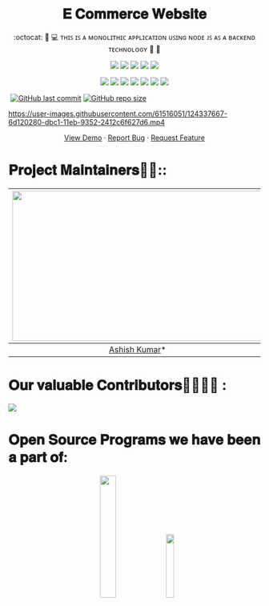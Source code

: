 <h1 align="center">𝐄 𝐂𝐨𝐦𝐦𝐞𝐫𝐜𝐞 𝐖𝐞𝐛𝐬𝐢𝐭𝐞</h1>
<p align="center">
:octocat: 🌟 💻 ᴛʜɪꜱ ɪꜱ ᴀ ᴍᴏɴᴏʟɪᴛʜɪᴄ ᴀᴘᴘʟɪᴄᴀᴛɪᴏɴ ᴜꜱɪɴɢ ɴᴏᴅᴇ ᴊꜱ ᴀꜱ ᴀ ʙᴀᴄᴋᴇɴᴅ ᴛᴇᴄʜɴᴏʟᴏɢʏ 🎯 🚀<p>
<div align="center">

<a href="https://github.com/Ashish2030/E-Commerce-Website-Using-NodeJS"><img src="https://badges.frapsoft.com/os/v1/open-source.svg?v=103"></a>
<a href="https://github.com/Ashish2030/E-Commerce-Website-Using-NodeJS"><img src="https://img.shields.io/badge/Built%20by-developers%20%3C%2F%3E-0059b3"></a>
<a href="https://github.com/Ashish2030/E-Commerce-Website-Using-NodeJS"><img src="https://img.shields.io/static/v1.svg?label=Contributions&message=Welcome&color=yellow"></a>
<a href="https://github.com/smaranjitghose/"><img src="https://img.shields.io/badge/Maintained%3F-yes-brightgreen.svg?v=103"></a>
<a href="https://github.com/Ashish2030/E-Commerce-Website-Using-NodeJS/blob/master/LICENSE"><img src="https://img.shields.io/badge/license-MIT-blue.svg?v=103"></a>

<a href="https://github.com/Ashish2030/E-Commerce-Website-Using-NodeJS/graphs/contributors"><img src="https://img.shields.io/github/contributors/Ashish2030/E-Commerce-Website-Using-NodeJS?color=brightgreen"></a>
<a href="https://github.com/Ashish2030/E-Commerce-Website-Using-NodeJS/stargazers"><img src="https://img.shields.io/github/stars/Ashish2030/E-Commerce-Website-Using-NodeJS?color=0059b3"></a>
<a href="https://github.com/Ashish2030/E-Commerce-Website-Using-NodeJS/network/members"><img src="https://img.shields.io/github/forks/Ashish2030/E-Commerce-Website-Using-NodeJS?color=yellow"></a>
<a href="https://github.com/Ashish2030/E-Commerce-Website-Using-NodeJS/issues"><img src="https://img.shields.io/github/issues/Ashish2030/E-Commerce-Website-Using-NodeJS?color=0059b3"></a>
<a href="https://github.com/Ashish2030/E-Commerce-Website-Using-NodeJS/issues?q=is%3Aissue+is%3Aclosed"><img src="https://img.shields.io/github/issues-closed-raw/Ashish2030/E-Commerce-Website-Using-NodeJS?color=yellow"></a>
<a href="https://github.com/Ashish2030/E-Commerce-Website-Using-NodeJS/pulls"><img src="https://img.shields.io/github/issues-pr/Ashish2030/E-Commerce-Website-Using-NodeJS?color=brightgreen"></a>
<a href="https://github.com/Ashish2030/E-Commerce-Website-Using-NodeJS/pulls?q=is%3Apr+is%3Aclosed"><img src="https://img.shields.io/github/issues-pr-closed-raw/Ashish2030/E-Commerce-Website-Using-NodeJS?color=0059b3"></a> 
</div>

	
<!-- <p align="center">
 <a href="https://github.com/ashish2030/E-Commerce-Website-Using-NodeJS/fork" target="blank">
 <img src="https://img.shields.io/github/forks/ashish2030/E-Commerce-Website-Using-NodeJS?style=flat-square" alt="Swagger forks"/>
</a>
<a href="https://github.com/ashish2030/Swagger/stargazers" target="blank">
<img src="https://img.shields.io/github/stars/ashish2030/E-Commerce-Website-Using-NodeJS?style=flat-square" alt="EmailSender-Rest-API-Backend-Of-frontend-Using-javascript"/>
</a>
<a href="https://github.com/ashish2030/E-Commerce-Website-Using-NodeJS/issues" target="blank">
<img src="https://img.shields.io/github/issues/ashish2030/E-Commerce-Website-Using-NodeJS?style=flat-square" alt="EmailSender-Rest-API-Backend-Of-frontend-Using-javascript"/>
</a>
<a href="https://github.com/ashish2030/E-Commerce-Website-Using-NodeJS/pulls" target="blank">
<img src="https://img.shields.io/github/issues-pr/ashish2030/E-Commerce-Website-Using-NodeJS?style=flat-square" alt="EmailSender-Rest-API-Backend-Of-frontend-Using-javascript"/>
</a>
</p> -->


&nbsp;[![GitHub last commit](https://img.shields.io/github/last-commit/ashish2030/E-Commerce-Website-Using-NodeJS)](https://github.com/ashish2030/E-Commerce-Website-Using-NodeJS/commits/master)
[![GitHub repo size](https://img.shields.io/github/repo-size/ashish2030/E-Commerce-Website-Using-NodeJS)](https://github.com/ashish2030/E-Commerce-Website-Using-NodeJS/archive/master.zip)



https://user-images.githubusercontent.com/61516051/124337667-6d120280-dbc1-11eb-9352-2412c6f627d6.mp4



	

   <p align="center">
    <a href="https://www.careercup.com/question?id=5750856565653504" target="blank">View Demo</a>
    ·
    <a href="https://github.com/ashish2030/E-Commerce-Website-Using-NodeJS/issues/new/choose">Report Bug</a>
    ·
    <a href="https://github.com/ashish2030/E-Commerce-Website-Using-NodeJS/issues/new/choose">Request Feature</a>
</p>
<h1 align="left">𝐏𝐫𝐨𝐣𝐞𝐜𝐭 𝐌𝐚𝐢𝐧𝐭𝐚𝐢𝐧𝐞𝐫𝐬👨🏫::</h1>


| <img src = "https://github.com/Ashish2030/E-Commerce-Website-Using-NodeJS/blob/master/public/css/Assets/a.jpg" width = 500 height = 300> | <img src = "https://github.com/Ashish2030/E-Commerce-Website-Using-NodeJS/blob/master/public/css/Assets/_DSC0397.jpg" width = 500 height = 300> 
| :------------------------------------------------------------------------------------------: | :------------------------------------------------------------------------------------------: 
|                    [Ashish Kumar](https://github.com/Ashish2030)\*                   |     [Riya Panhotra](https://github.com/Riya-Panhotra)\*     |

## 
<h1 align="left">𝐎𝐮𝐫 𝐯𝐚𝐥𝐮𝐚𝐛𝐥𝐞 𝐂𝐨𝐧𝐭𝐫𝐢𝐛𝐮𝐭𝐨𝐫𝐬👩‍💻👨‍💻 :</h1>

<a href="https://github.com/ashish2030/awesome-portfolio-websites/graphs/contributors">
  <img src="https://contributors-img.web.app/image?repo=ashish2030/E-Commerce-Website-Using-NodeJS" />
</a>

<h1 align="left">𝐎𝐩𝐞𝐧 𝐒𝐨𝐮𝐫𝐜𝐞 𝐏𝐫𝐨𝐠𝐫𝐚𝐦𝐬 𝐰𝐞 𝐡𝐚𝐯𝐞 𝐛𝐞𝐞𝐧 𝐚 𝐩𝐚𝐫𝐭 𝐨𝐟:</h1>

<p align="center">
<a href="https://letsgrowmore.in/soc/"><img src="https://github.com/Ashish2030/E-Commerce-Website-Using-NodeJS/blob/master/public/css/Assets/lgmsoc.png" width="25%"></a>&nbsp;&nbsp;&nbsp;
<a href="https://letsgrowmore.in/soc/"><img src="https://github.com/Ashish2030/E-Commerce-Website-Using-NodeJS/blob/master/public/css/Assets/output-onlinepngtools.png" width="18%"></a>
	
</p>


